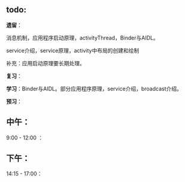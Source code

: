 ## todo:

**遗留**：

消息机制，应用程序启动原理，activityThread，Binder与AIDL。

service介绍，service原理，activity中布局的创建和绘制

补充：应用启动原理要长期处理。

**复习**：

**学习**：Binder与AIDL。部分应用程序原理，service介绍，broadcast介绍。

**预习**：





## 中午：

9:00 - 12:00 ： 



## 下午：

14:15 - 17:00：





